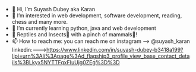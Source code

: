 - 👋 Hi, I’m Suyash Dubey aka Karan
- 👀 I’m interested in web development, software development, reading, chess and many more.
- 🌱 I’m currently learning python, java and web development
- 🐍 Reptiles and Insects🐛 with a pinch of mammals🐶!
- 📫 How to reach me:
you can reach me on instagram --> @suyash_karan
linkedin:--->https://www.linkedin.com/in/suyash-dubey-b3418a199?lipi=urn%3Ali%3Apage%3Ad_flagship3_profile_view_base_contact_details%3BLkyx5NYTTFqxFIuUjg0ZEg%3D%3D

<!---
suyash-dubey/suyash-dubey is a ✨ special ✨ repository because its `README.md` (this file) appears on your GitHub profile.
You can click the Preview link to take a look at your changes.
--->
